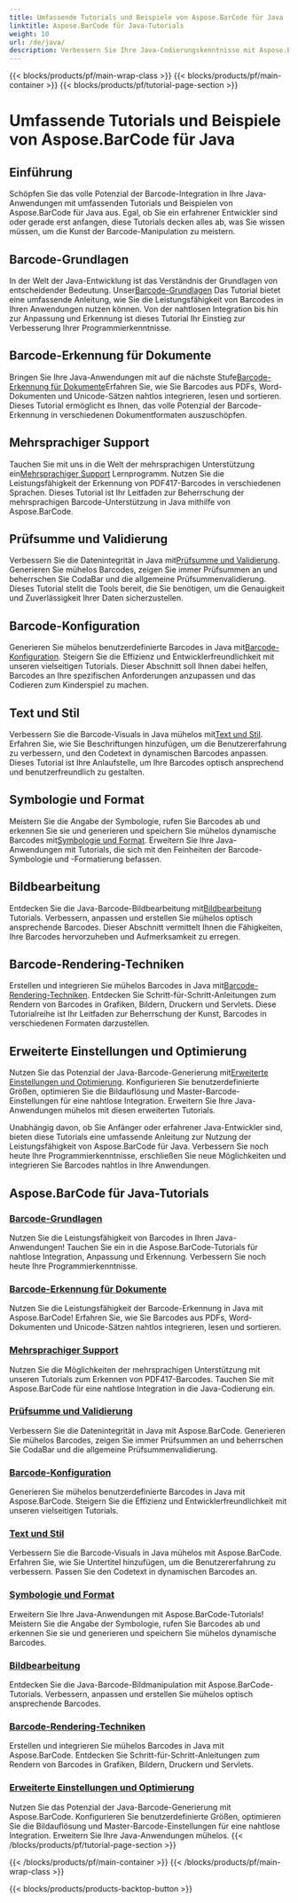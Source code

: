 ```yaml
---
title: Umfassende Tutorials und Beispiele von Aspose.BarCode für Java
linktitle: Aspose.BarCode für Java-Tutorials
weight: 10
url: /de/java/
description: Verbessern Sie Ihre Java-Codierungskenntnisse mit Aspose.BarCode-Tutorials. Nutzen Sie nahtlose Integration, Anpassung und Erkennung. Tauchen Sie noch heute in die Leistungsfähigkeit von Barcodes ein.
---
```


{{< blocks/products/pf/main-wrap-class >}}
{{< blocks/products/pf/main-container >}}
{{< blocks/products/pf/tutorial-page-section >}}

# Umfassende Tutorials und Beispiele von Aspose.BarCode für Java

## Einführung

Schöpfen Sie das volle Potenzial der Barcode-Integration in Ihre Java-Anwendungen mit umfassenden Tutorials und Beispielen von Aspose.BarCode für Java aus. Egal, ob Sie ein erfahrener Entwickler sind oder gerade erst anfangen, diese Tutorials decken alles ab, was Sie wissen müssen, um die Kunst der Barcode-Manipulation zu meistern.

## Barcode-Grundlagen

 In der Welt der Java-Entwicklung ist das Verständnis der Grundlagen von entscheidender Bedeutung. Unser[Barcode-Grundlagen](./barcode-basics/) Das Tutorial bietet eine umfassende Anleitung, wie Sie die Leistungsfähigkeit von Barcodes in Ihren Anwendungen nutzen können. Von der nahtlosen Integration bis hin zur Anpassung und Erkennung ist dieses Tutorial Ihr Einstieg zur Verbesserung Ihrer Programmierkenntnisse.

## Barcode-Erkennung für Dokumente

 Bringen Sie Ihre Java-Anwendungen mit auf die nächste Stufe[Barcode-Erkennung für Dokumente](./document-barcode-recognition/)Erfahren Sie, wie Sie Barcodes aus PDFs, Word-Dokumenten und Unicode-Sätzen nahtlos integrieren, lesen und sortieren. Dieses Tutorial ermöglicht es Ihnen, das volle Potenzial der Barcode-Erkennung in verschiedenen Dokumentformaten auszuschöpfen.

## Mehrsprachiger Support

 Tauchen Sie mit uns in die Welt der mehrsprachigen Unterstützung ein[Mehrsprachiger Support](./multilingual-support/) Lernprogramm. Nutzen Sie die Leistungsfähigkeit der Erkennung von PDF417-Barcodes in verschiedenen Sprachen. Dieses Tutorial ist Ihr Leitfaden zur Beherrschung der mehrsprachigen Barcode-Unterstützung in Java mithilfe von Aspose.BarCode.

## Prüfsumme und Validierung

 Verbessern Sie die Datenintegrität in Java mit[Prüfsumme und Validierung](./checksum-and-validation/). Generieren Sie mühelos Barcodes, zeigen Sie immer Prüfsummen an und beherrschen Sie CodaBar und die allgemeine Prüfsummenvalidierung. Dieses Tutorial stellt die Tools bereit, die Sie benötigen, um die Genauigkeit und Zuverlässigkeit Ihrer Daten sicherzustellen.

## Barcode-Konfiguration

 Generieren Sie mühelos benutzerdefinierte Barcodes in Java mit[Barcode-Konfiguration](./barcode-configuration/). Steigern Sie die Effizienz und Entwicklerfreundlichkeit mit unseren vielseitigen Tutorials. Dieser Abschnitt soll Ihnen dabei helfen, Barcodes an Ihre spezifischen Anforderungen anzupassen und das Codieren zum Kinderspiel zu machen.

## Text und Stil

Verbessern Sie die Barcode-Visuals in Java mühelos mit[Text und Stil](./text-and-styling/). Erfahren Sie, wie Sie Beschriftungen hinzufügen, um die Benutzererfahrung zu verbessern, und den Codetext in dynamischen Barcodes anpassen. Dieses Tutorial ist Ihre Anlaufstelle, um Ihre Barcodes optisch ansprechend und benutzerfreundlich zu gestalten.

## Symbologie und Format

 Meistern Sie die Angabe der Symbologie, rufen Sie Barcodes ab und erkennen Sie sie und generieren und speichern Sie mühelos dynamische Barcodes mit[Symbologie und Format](./symbology-and-format/). Erweitern Sie Ihre Java-Anwendungen mit Tutorials, die sich mit den Feinheiten der Barcode-Symbologie und -Formatierung befassen.

## Bildbearbeitung

 Entdecken Sie die Java-Barcode-Bildbearbeitung mit[Bildbearbeitung](./image-manipulation/) Tutorials. Verbessern, anpassen und erstellen Sie mühelos optisch ansprechende Barcodes. Dieser Abschnitt vermittelt Ihnen die Fähigkeiten, Ihre Barcodes hervorzuheben und Aufmerksamkeit zu erregen.

## Barcode-Rendering-Techniken

 Erstellen und integrieren Sie mühelos Barcodes in Java mit[Barcode-Rendering-Techniken](./barcode-rendering-techniques/). Entdecken Sie Schritt-für-Schritt-Anleitungen zum Rendern von Barcodes in Grafiken, Bildern, Druckern und Servlets. Diese Tutorialreihe ist Ihr Leitfaden zur Beherrschung der Kunst, Barcodes in verschiedenen Formaten darzustellen.

## Erweiterte Einstellungen und Optimierung

Nutzen Sie das Potenzial der Java-Barcode-Generierung mit[Erweiterte Einstellungen und Optimierung](./advanced-settings-and-optimization/). Konfigurieren Sie benutzerdefinierte Größen, optimieren Sie die Bildauflösung und Master-Barcode-Einstellungen für eine nahtlose Integration. Erweitern Sie Ihre Java-Anwendungen mühelos mit diesen erweiterten Tutorials.

Unabhängig davon, ob Sie Anfänger oder erfahrener Java-Entwickler sind, bieten diese Tutorials eine umfassende Anleitung zur Nutzung der Leistungsfähigkeit von Aspose.BarCode für Java. Verbessern Sie noch heute Ihre Programmierkenntnisse, erschließen Sie neue Möglichkeiten und integrieren Sie Barcodes nahtlos in Ihre Anwendungen.

##  Aspose.BarCode für Java-Tutorials
### [Barcode-Grundlagen](./barcode-basics/)
Nutzen Sie die Leistungsfähigkeit von Barcodes in Ihren Java-Anwendungen! Tauchen Sie ein in die Aspose.BarCode-Tutorials für nahtlose Integration, Anpassung und Erkennung. Verbessern Sie noch heute Ihre Programmierkenntnisse.
### [Barcode-Erkennung für Dokumente](./document-barcode-recognition/)
Nutzen Sie die Leistungsfähigkeit der Barcode-Erkennung in Java mit Aspose.BarCode! Erfahren Sie, wie Sie Barcodes aus PDFs, Word-Dokumenten und Unicode-Sätzen nahtlos integrieren, lesen und sortieren.
### [Mehrsprachiger Support](./multilingual-support/)
Nutzen Sie die Möglichkeiten der mehrsprachigen Unterstützung mit unseren Tutorials zum Erkennen von PDF417-Barcodes. Tauchen Sie mit Aspose.BarCode für eine nahtlose Integration in die Java-Codierung ein.
### [Prüfsumme und Validierung](./checksum-and-validation/)
Verbessern Sie die Datenintegrität in Java mit Aspose.BarCode. Generieren Sie mühelos Barcodes, zeigen Sie immer Prüfsummen an und beherrschen Sie CodaBar und die allgemeine Prüfsummenvalidierung. 
### [Barcode-Konfiguration](./barcode-configuration/)
Generieren Sie mühelos benutzerdefinierte Barcodes in Java mit Aspose.BarCode. Steigern Sie die Effizienz und Entwicklerfreundlichkeit mit unseren vielseitigen Tutorials.
### [Text und Stil](./text-and-styling/)
Verbessern Sie die Barcode-Visuals in Java mühelos mit Aspose.BarCode. Erfahren Sie, wie Sie Untertitel hinzufügen, um die Benutzererfahrung zu verbessern. Passen Sie den Codetext in dynamischen Barcodes an.
### [Symbologie und Format](./symbology-and-format/)
Erweitern Sie Ihre Java-Anwendungen mit Aspose.BarCode-Tutorials! Meistern Sie die Angabe der Symbologie, rufen Sie Barcodes ab und erkennen Sie sie und generieren und speichern Sie mühelos dynamische Barcodes.
### [Bildbearbeitung](./image-manipulation/)
Entdecken Sie die Java-Barcode-Bildmanipulation mit Aspose.BarCode-Tutorials. Verbessern, anpassen und erstellen Sie mühelos optisch ansprechende Barcodes.
### [Barcode-Rendering-Techniken](./barcode-rendering-techniques/)
Erstellen und integrieren Sie mühelos Barcodes in Java mit Aspose.BarCode. Entdecken Sie Schritt-für-Schritt-Anleitungen zum Rendern von Barcodes in Grafiken, Bildern, Druckern und Servlets.
### [Erweiterte Einstellungen und Optimierung](./advanced-settings-and-optimization/)
Nutzen Sie das Potenzial der Java-Barcode-Generierung mit Aspose.BarCode. Konfigurieren Sie benutzerdefinierte Größen, optimieren Sie die Bildauflösung und Master-Barcode-Einstellungen für eine nahtlose Integration. Erweitern Sie Ihre Java-Anwendungen mühelos.
{{< /blocks/products/pf/tutorial-page-section >}}

{{< /blocks/products/pf/main-container >}}
{{< /blocks/products/pf/main-wrap-class >}}

{{< blocks/products/products-backtop-button >}}
